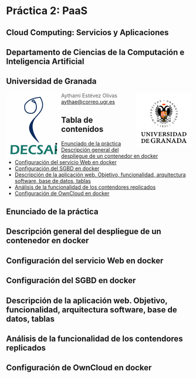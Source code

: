 <div class="portada">

# Práctica 2: PaaS

<div class="portada-middle">

## Cloud Computing: Servicios y Aplicaciones
## Departamento de Ciencias de la Computación e Inteligencia Artificial
## Universidad de Granada
<img src="imgs/decsai.png" alt="Logo Deperamento de Ciencias de la Computacion e Inteligencia Artificial" style="display: block; float: left; width: 150px; height: auto; "/>
<img src="imgs/ugr.png" alt="Logo Universidad de Granada" style="display: block; float: right; width: 150px; height: auto; "/>

</div>
<div class="portada-down">

> Aythami Estévez Olivas <aythae@correo.ugr.es>

</div>
</div>

<!-- Salto de página -->
<div style="page-break-before: always;"></div>

## Tabla de contenidos

<!-- toc -->

- [Enunciado de la práctica](#enunciado-de-la-practica)
- [Descripción general del despliegue de un contenedor en docker](#descripcion-general-del-despliegue-de-un-contenedor-en-docker)
- [Configuración del servicio Web en docker](#configuracion-del-servicio-web-en-docker)
- [Configuración del SGBD en docker](#configuracion-del-sgbd-en-docker)
- [Descripción de la aplicación web. Objetivo, funcionalidad, arquitectura software, base de datos, tablas](#descripcion-de-la-aplicacion-web-objetivo-funcionalidad-arquitectura-software-base-de-datos-tablas)
- [Análisis de la funcionalidad de los contendores replicados](#analisis-de-la-funcionalidad-de-los-contendores-replicados)
- [Configuración de OwnCloud en docker](#configuracion-de-owncloud-en-docker)

<!-- tocstop -->

<!-- Salto de página -->
<div style="page-break-before: always;"></div>

## Enunciado de la práctica

## Descripción general del despliegue de un contenedor en docker

## Configuración del servicio Web en docker

## Configuración del SGBD en docker

## Descripción de la aplicación web. Objetivo, funcionalidad, arquitectura software, base de datos, tablas

## Análisis de la funcionalidad de los contendores replicados

## Configuración de OwnCloud en docker
